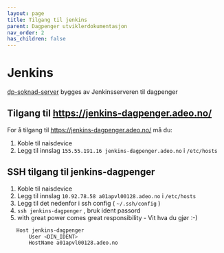 ```yaml
---
layout: page
title: Tilgang til jenkins
parent: Dagpenger utviklerdokumentasjon
nav_order: 2
has_children: false
---
```


# Jenkins
[dp-soknad-server](https://github.com/navikt/dp-soknad-server) bygges av Jenkinsserveren til dagpenger

## Tilgang til https://jenkins-dagpenger.adeo.no/ 

For å tilgang til https://jenkins-dagpenger.adeo.no/ må du:

1. Koble til naisdevice
2. Legg til innslag `155.55.191.16 jenkins-dagpenger.adeo.no` i `/etc/hosts` 

## SSH tilgang til jenkins-dagpenger 

1. Koble til naisdevice
2. Legg til innslag `10.92.78.58 a01apvl00128.adeo.no` i `/etc/hosts` 
3. Legg til det nedenfor i ssh config ( `~/.ssh/config` )
4. `ssh jenkins-dagpenger` , bruk ident passord
5. with great power comes great responsibility - Vit hva du gjør :-)

```bash
   Host jenkins-dagpenger
       User <DIN_IDENT>
       HostName a01apvl00128.adeo.no
```


